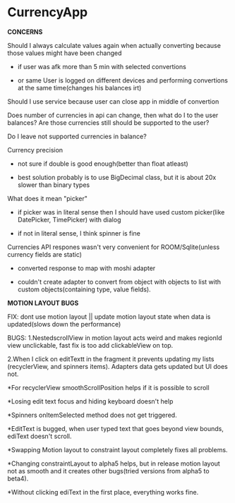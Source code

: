 # CurrencyApp


<b>CONCERNS</B>


Should I always calculate values again when actually converting because those values might have been changed
* if user was afk more than 5 min with selected convertions

* or same User is logged on different devices and performing convertions at the same time(changes his balances irt)

Should I use service because user can close app in middle of convertion

Does number of currencies in api can change, then what do I to the user balances? Are those currencies still should be supported to the user?

Do I leave not supported currencies in balance?


Currency precision
* not sure if double is good enough(better than float atleast)

* best solution probably is to use BigDecimal class, but it is about 20x slower than binary types


What does it mean "picker"
* if picker was in literal sense then I should have used custom picker(like DatePicker, TimePicker) with dialog

* if not in literal sense, I think spinner is fine


Currencies API respones wasn't very convenient for ROOM/Sqlite(unless currency fields are static)
* converted response to map with moshi adapter

* couldn't create adapter to convert from object with objects to list with custom objects(containing type, value fields).



<b>MOTION LAYOUT BUGS</b>

FIX: dont use motion layout || update motion layout state when data is updated(slows down the performance)

BUGS:
1.NestedscrollView in motion layout  acts weird and makes regionId view unclickable, fast fix is too add clickableView on top. 

2.When I click on editTextt in the fragment it prevents updating my lists (recyclerView, and spinners items). Adapters data gets updated but UI does not.

*For recyclerView smoothScrollPosition helps if it is possible to scroll

*Losing edit text focus and hiding keyboard doesn't help

*Spinners onItemSelected method does not get triggered.

*EditText is bugged, when user typed text that goes beyond view bounds, ediText doesn't scroll.

*Swapping Motion layout to constraint layout completely fixes all problems.

*Changing constraintLayout to alpha5 helps, but in release motion layout not as smooth and it creates other bugs(tried versions from alpha5 to beta4).

*Without clicking ediText in the first place, everything works fine.
